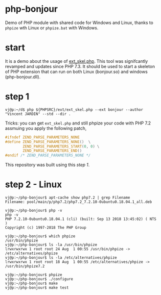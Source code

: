 # php-bonjour
Demo of PHP module with shared code for Windows and Linux, thanks to `phpize` wth Linux or `phpize.bat` with Windows.

# start

It is a demo about the usage of [ext_skel.php](https://github.com/php/php-src/blob/master/ext/ext_skel.php).
This tool was signifcantly revamped and updates since PHP 7.3. It should be used to start a skeleton of PHP
extension that can run on both Linux (bonjour.so) and windows (php-bonjour.dll).

# step 1

```console
vj@p:~/d$ php ${PHPSRC}/ext/ext_skel.php --ext bonjour --author "Vincent JARDIN" --std --dir .
```

Tricks: you can get `ext_skel.php` and still phpize your code with PHP 7.2 assmuing you apply the following patch,

```c
#ifndef ZEND_PARSE_PARAMETERS_NONE
#define ZEND_PARSE_PARAMETERS_NONE()  \
        ZEND_PARSE_PARAMETERS_START(0, 0) \
        ZEND_PARSE_PARAMETERS_END()
#endif /* ZEND_PARSE_PARAMETERS_NONE */
```

This repository was built using this _step 1_.

# step 2 - Linux

```console
vj@p:~/php-bonjour$ apt-cache show php7.2 | grep Filename
Filename: pool/main/p/php7.2/php7.2_7.2.10-0ubuntu0.18.04.1_all.deb

vj@p:~/php-bonjour$ php -v
php -v
PHP 7.2.10-0ubuntu0.18.04.1 (cli) (built: Sep 13 2018 13:45:02) ( NTS )
Copyright (c) 1997-2018 The PHP Group

vj@p:~/php-bonjour$ which phpize
/usr/bin/phpize
vj@p:~/php-bonjour$ ls -la /usr/bin/phpize
lrwxrwxrwx 1 root root 24 Aug  1 00:55 /usr/bin/phpize -> /etc/alternatives/phpize
vj@p:~/php-bonjour$ ls -la /etc/alternatives/phpize
lrwxrwxrwx 1 root root 18 Aug  1 00:55 /etc/alternatives/phpize -> /usr/bin/phpize7.2

vj@p:~/php-bonjour$ phpize
vj@p:~/php-bonjour$ ./configure
vj@p:~/php-bonjour$ make
vj@p:~/php-bonjour$ make test
```
